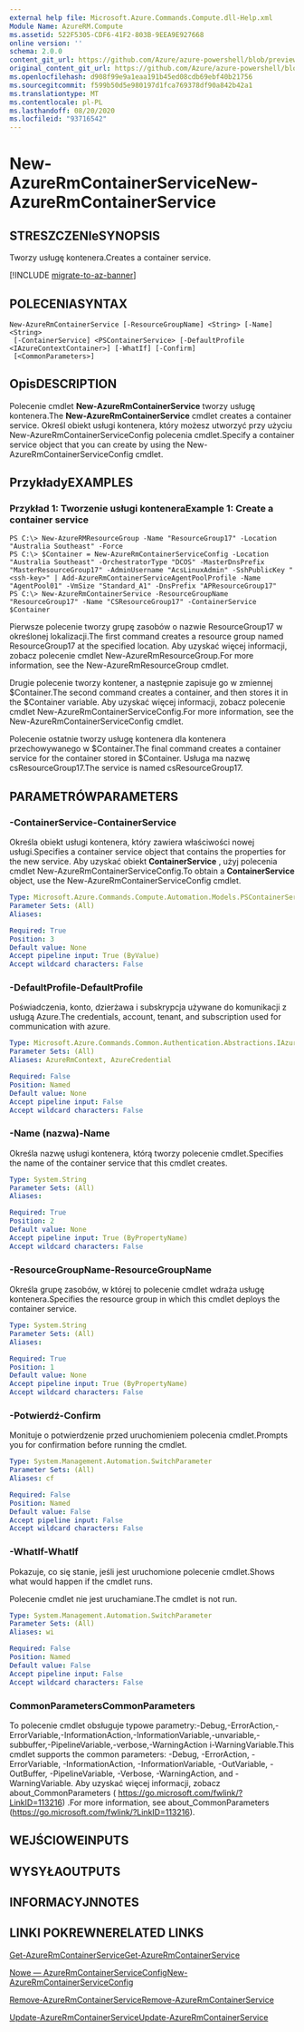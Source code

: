 ```yaml
---
external help file: Microsoft.Azure.Commands.Compute.dll-Help.xml
Module Name: AzureRM.Compute
ms.assetid: 522F5305-CDF6-41F2-803B-9EEA9E927668
online version: ''
schema: 2.0.0
content_git_url: https://github.com/Azure/azure-powershell/blob/preview/src/ResourceManager/Compute/Stack/Commands.Compute/help/New-AzureRmContainerService.md
original_content_git_url: https://github.com/Azure/azure-powershell/blob/preview/src/ResourceManager/Compute/Stack/Commands.Compute/help/New-AzureRmContainerService.md
ms.openlocfilehash: d908f99e9a1eaa191b45ed08cdb69ebf40b21756
ms.sourcegitcommit: f599b50d5e980197d1fca769378df90a842b42a1
ms.translationtype: MT
ms.contentlocale: pl-PL
ms.lasthandoff: 08/20/2020
ms.locfileid: "93716542"
---
```

# <span data-ttu-id="65657-101">New-AzureRmContainerService</span><span class="sxs-lookup"><span data-stu-id="65657-101">New-AzureRmContainerService</span></span>

## <span data-ttu-id="65657-102">STRESZCZENIe</span><span class="sxs-lookup"><span data-stu-id="65657-102">SYNOPSIS</span></span>
<span data-ttu-id="65657-103">Tworzy usługę kontenera.</span><span class="sxs-lookup"><span data-stu-id="65657-103">Creates a container service.</span></span>

[!INCLUDE [migrate-to-az-banner](../../includes/migrate-to-az-banner.md)]

## <span data-ttu-id="65657-104">POLECENIA</span><span class="sxs-lookup"><span data-stu-id="65657-104">SYNTAX</span></span>

```
New-AzureRmContainerService [-ResourceGroupName] <String> [-Name] <String>
 [-ContainerService] <PSContainerService> [-DefaultProfile <IAzureContextContainer>] [-WhatIf] [-Confirm]
 [<CommonParameters>]
```

## <span data-ttu-id="65657-105">Opis</span><span class="sxs-lookup"><span data-stu-id="65657-105">DESCRIPTION</span></span>
<span data-ttu-id="65657-106">Polecenie cmdlet **New-AzureRmContainerService** tworzy usługę kontenera.</span><span class="sxs-lookup"><span data-stu-id="65657-106">The **New-AzureRmContainerService** cmdlet creates a container service.</span></span>
<span data-ttu-id="65657-107">Określ obiekt usługi kontenera, który możesz utworzyć przy użyciu New-AzureRmContainerServiceConfig polecenia cmdlet.</span><span class="sxs-lookup"><span data-stu-id="65657-107">Specify a container service object that you can create by using the New-AzureRmContainerServiceConfig cmdlet.</span></span>

## <span data-ttu-id="65657-108">Przykłady</span><span class="sxs-lookup"><span data-stu-id="65657-108">EXAMPLES</span></span>

### <span data-ttu-id="65657-109">Przykład 1: Tworzenie usługi kontenera</span><span class="sxs-lookup"><span data-stu-id="65657-109">Example 1: Create a container service</span></span>
```
PS C:\> New-AzureRMResourceGroup -Name "ResourceGroup17" -Location "Australia Southeast" -Force
PS C:\> $Container = New-AzureRmContainerServiceConfig -Location "Australia Southeast" -OrchestratorType "DCOS" -MasterDnsPrefix "MasterResourceGroup17" -AdminUsername "AcsLinuxAdmin" -SshPublicKey "<ssh-key>" | Add-AzureRmContainerServiceAgentPoolProfile -Name "AgentPool01" -VmSize "Standard_A1" -DnsPrefix "APResourceGroup17"
PS C:\> New-AzureRmContainerService -ResourceGroupName "ResourceGroup17" -Name "CSResourceGroup17" -ContainerService $Container
```

<span data-ttu-id="65657-110">Pierwsze polecenie tworzy grupę zasobów o nazwie ResourceGroup17 w określonej lokalizacji.</span><span class="sxs-lookup"><span data-stu-id="65657-110">The first command creates a resource group named ResourceGroup17 at the specified location.</span></span>
<span data-ttu-id="65657-111">Aby uzyskać więcej informacji, zobacz polecenie cmdlet New-AzureRmResourceGroup.</span><span class="sxs-lookup"><span data-stu-id="65657-111">For more information, see the New-AzureRmResourceGroup cmdlet.</span></span>

<span data-ttu-id="65657-112">Drugie polecenie tworzy kontener, a następnie zapisuje go w zmiennej $Container.</span><span class="sxs-lookup"><span data-stu-id="65657-112">The second command creates a container, and then stores it in the $Container variable.</span></span>
<span data-ttu-id="65657-113">Aby uzyskać więcej informacji, zobacz polecenie cmdlet New-AzureRmContainerServiceConfig.</span><span class="sxs-lookup"><span data-stu-id="65657-113">For more information, see the New-AzureRmContainerServiceConfig cmdlet.</span></span>

<span data-ttu-id="65657-114">Polecenie ostatnie tworzy usługę kontenera dla kontenera przechowywanego w $Container.</span><span class="sxs-lookup"><span data-stu-id="65657-114">The final command creates a container service for the container stored in $Container.</span></span>
<span data-ttu-id="65657-115">Usługa ma nazwę csResourceGroup17.</span><span class="sxs-lookup"><span data-stu-id="65657-115">The service is named csResourceGroup17.</span></span>

## <span data-ttu-id="65657-116">PARAMETRÓW</span><span class="sxs-lookup"><span data-stu-id="65657-116">PARAMETERS</span></span>

### <span data-ttu-id="65657-117">-ContainerService</span><span class="sxs-lookup"><span data-stu-id="65657-117">-ContainerService</span></span>
<span data-ttu-id="65657-118">Określa obiekt usługi kontenera, który zawiera właściwości nowej usługi.</span><span class="sxs-lookup"><span data-stu-id="65657-118">Specifies a container service object that contains the properties for the new service.</span></span>
<span data-ttu-id="65657-119">Aby uzyskać obiekt **ContainerService** , użyj polecenia cmdlet New-AzureRmContainerServiceConfig.</span><span class="sxs-lookup"><span data-stu-id="65657-119">To obtain a **ContainerService** object, use the New-AzureRmContainerServiceConfig cmdlet.</span></span>

```yaml
Type: Microsoft.Azure.Commands.Compute.Automation.Models.PSContainerService
Parameter Sets: (All)
Aliases: 

Required: True
Position: 3
Default value: None
Accept pipeline input: True (ByValue)
Accept wildcard characters: False
```

### <span data-ttu-id="65657-120">-DefaultProfile</span><span class="sxs-lookup"><span data-stu-id="65657-120">-DefaultProfile</span></span>
<span data-ttu-id="65657-121">Poświadczenia, konto, dzierżawa i subskrypcja używane do komunikacji z usługą Azure.</span><span class="sxs-lookup"><span data-stu-id="65657-121">The credentials, account, tenant, and subscription used for communication with azure.</span></span>

```yaml
Type: Microsoft.Azure.Commands.Common.Authentication.Abstractions.IAzureContextContainer
Parameter Sets: (All)
Aliases: AzureRmContext, AzureCredential

Required: False
Position: Named
Default value: None
Accept pipeline input: False
Accept wildcard characters: False
```

### <span data-ttu-id="65657-122">-Name (nazwa)</span><span class="sxs-lookup"><span data-stu-id="65657-122">-Name</span></span>
<span data-ttu-id="65657-123">Określa nazwę usługi kontenera, którą tworzy polecenie cmdlet.</span><span class="sxs-lookup"><span data-stu-id="65657-123">Specifies the name of the container service that this cmdlet creates.</span></span>

```yaml
Type: System.String
Parameter Sets: (All)
Aliases: 

Required: True
Position: 2
Default value: None
Accept pipeline input: True (ByPropertyName)
Accept wildcard characters: False
```

### <span data-ttu-id="65657-124">-ResourceGroupName</span><span class="sxs-lookup"><span data-stu-id="65657-124">-ResourceGroupName</span></span>
<span data-ttu-id="65657-125">Określa grupę zasobów, w której to polecenie cmdlet wdraża usługę kontenera.</span><span class="sxs-lookup"><span data-stu-id="65657-125">Specifies the resource group in which this cmdlet deploys the container service.</span></span>

```yaml
Type: System.String
Parameter Sets: (All)
Aliases: 

Required: True
Position: 1
Default value: None
Accept pipeline input: True (ByPropertyName)
Accept wildcard characters: False
```

### <span data-ttu-id="65657-126">-Potwierdź</span><span class="sxs-lookup"><span data-stu-id="65657-126">-Confirm</span></span>
<span data-ttu-id="65657-127">Monituje o potwierdzenie przed uruchomieniem polecenia cmdlet.</span><span class="sxs-lookup"><span data-stu-id="65657-127">Prompts you for confirmation before running the cmdlet.</span></span>

```yaml
Type: System.Management.Automation.SwitchParameter
Parameter Sets: (All)
Aliases: cf

Required: False
Position: Named
Default value: False
Accept pipeline input: False
Accept wildcard characters: False
```

### <span data-ttu-id="65657-128">-WhatIf</span><span class="sxs-lookup"><span data-stu-id="65657-128">-WhatIf</span></span>
<span data-ttu-id="65657-129">Pokazuje, co się stanie, jeśli jest uruchomione polecenie cmdlet.</span><span class="sxs-lookup"><span data-stu-id="65657-129">Shows what would happen if the cmdlet runs.</span></span>

<span data-ttu-id="65657-130">Polecenie cmdlet nie jest uruchamiane.</span><span class="sxs-lookup"><span data-stu-id="65657-130">The cmdlet is not run.</span></span>

```yaml
Type: System.Management.Automation.SwitchParameter
Parameter Sets: (All)
Aliases: wi

Required: False
Position: Named
Default value: False
Accept pipeline input: False
Accept wildcard characters: False
```

### <span data-ttu-id="65657-131">CommonParameters</span><span class="sxs-lookup"><span data-stu-id="65657-131">CommonParameters</span></span>
<span data-ttu-id="65657-132">To polecenie cmdlet obsługuje typowe parametry:-Debug,-ErrorAction,-ErrorVariable,-InformationAction,-InformationVariable,-unvariable,-subbuffer,-PipelineVariable,-verbose,-WarningAction i-WarningVariable.</span><span class="sxs-lookup"><span data-stu-id="65657-132">This cmdlet supports the common parameters: -Debug, -ErrorAction, -ErrorVariable, -InformationAction, -InformationVariable, -OutVariable, -OutBuffer, -PipelineVariable, -Verbose, -WarningAction, and -WarningVariable.</span></span> <span data-ttu-id="65657-133">Aby uzyskać więcej informacji, zobacz about_CommonParameters ( https://go.microsoft.com/fwlink/?LinkID=113216) .</span><span class="sxs-lookup"><span data-stu-id="65657-133">For more information, see about_CommonParameters (https://go.microsoft.com/fwlink/?LinkID=113216).</span></span>

## <span data-ttu-id="65657-134">WEJŚCIOWE</span><span class="sxs-lookup"><span data-stu-id="65657-134">INPUTS</span></span>

## <span data-ttu-id="65657-135">WYSYŁA</span><span class="sxs-lookup"><span data-stu-id="65657-135">OUTPUTS</span></span>

## <span data-ttu-id="65657-136">INFORMACYJN</span><span class="sxs-lookup"><span data-stu-id="65657-136">NOTES</span></span>

## <span data-ttu-id="65657-137">LINKI POKREWNE</span><span class="sxs-lookup"><span data-stu-id="65657-137">RELATED LINKS</span></span>

[<span data-ttu-id="65657-138">Get-AzureRmContainerService</span><span class="sxs-lookup"><span data-stu-id="65657-138">Get-AzureRmContainerService</span></span>](./Get-AzureRmContainerService.md)

[<span data-ttu-id="65657-139">Nowe — AzureRmContainerServiceConfig</span><span class="sxs-lookup"><span data-stu-id="65657-139">New-AzureRmContainerServiceConfig</span></span>](./New-AzureRmContainerServiceConfig.md)

[<span data-ttu-id="65657-140">Remove-AzureRmContainerService</span><span class="sxs-lookup"><span data-stu-id="65657-140">Remove-AzureRmContainerService</span></span>](./Remove-AzureRmContainerService.md)

[<span data-ttu-id="65657-141">Update-AzureRmContainerService</span><span class="sxs-lookup"><span data-stu-id="65657-141">Update-AzureRmContainerService</span></span>](./Update-AzureRmContainerService.md)


